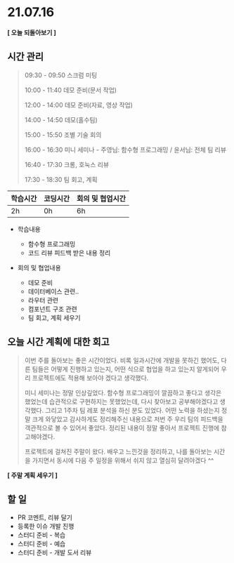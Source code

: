 # 21.07.16

**[ 오늘 되돌아보기 ]**

## 시간 관리

> 09:30 - 09:50 스크럼 미팅
>
> 10:00 - 11:40 데모 준비(문서 작업)
>
> 12:00 - 14:00 데모 준비(자료, 영상 작업)
>
> 14:00 - 14:50 데모(홀수팀)
>
> 15:00 - 15:50 조별 기술 회의
>
> 16:00 - 16:30 미니 세미나 - 주영님: 함수형 프로그래밍 / 윤서님: 전체 팀 리뷰
>
> 16:40 - 17:30 크롱, 호눅스 리뷰
>
> 17:30 - 18:30 팀 회고, 계획

| 학습시간 | 코딩시간 | 회의 및 협업시간 |
| -------- | -------- | ---------------- |
| 2h       | 0h       | 6h               |

- 학습내용

  - 함수형 프로그래밍
  - 코드 리뷰 피드백 받은 내용 정리

  

- 회의 및 협업내용

  - 데모 준비
  - 데이터베이스 관련..
  - 라우터 관련
  - 컴포넌트 구조 관련
  - 팀 회고, 계획 세우기

  

## 오늘 시간 계획에 대한 회고

> 이번 주를 돌아보는 좋은 시간이었다. 비록 일과시간에 개발을 못하긴 했어도, 다른 팀들은 어떻게 진행하고 있는지, 어떤 식으로 협업을 하고 있는지 알게되어 우리 프로젝트에도 적용해 보아야 겠다고 생각했다.
>
> 미니 세미나는 정말 인상깊었다. 함수형 프로그래밍이 깔끔하고 좋다고 생각은 했었는데 습관적으로 구현하지는 못했었는데, 다시 찾아보고 공부해야겠다고 생각했다. 그리고 1주차 팀 레포 분석을 하신 분도 있었다. 어떤 노력을 하셨는지 정말 크게 와닿았고 감사하게도 정리해주신 내용으로 저번 주 우리 팀의 피드백을 객관적으로 볼 수 있어서 좋았다. 정리된 내용이 정말 좋아서 프로젝트 진행에 참고해야겠다.
>
> 프로젝트에 걸쳐진 주말이 왔다. 배우고 느낀것을 정리하고, 나를 돌아보는 시간을 가지면서 동시에 다음 주 일정을 위해서 쉬지 않고 열심히 달려야겠다 ^^



**[ 주말 계획 세우기 ]**

## 할 일

* PR 코멘트, 리뷰 달기
* 등록한 이슈 개발 진행
* 스터디 준비 - 복습
* 스터디 준비 - 예습
* 스터디 준비 - 개발 도서 리뷰


